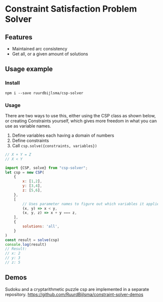 # Constraint Satisfaction Problem Solver

## Features
* Maintained arc consistency
* Get all, or a given amount of solutions


## Usage example
### Install
`npm i --save ruurdbijlsma/csp-solver`

### Usage
There are two ways to use this, either using the CSP class as shown below, or creating Constraints yourself, which gives more freedom in what you can use as variable names.
1. Define variables each having a domain of numbers
2. Define constraints
3. Call `csp.solve({constraints, variables})`
```javascript
// X + Y = Z
// X < Y

import {CSP, solve} from "csp-solver";
let csp = new CSP(
    {
        x: [1,2],
        y: [3,4],
        z: [5,6],
    },
    [
        // Uses parameter names to figure out which variables it applies to
        (x, y) => x < y,    
        (x, y, z) => x + y === z,   
    ],
    {
        solutions: 'all',
    }
)
const result = solve(csp)
console.log(result)
// Result:
// x: 2
// y: 3
// z: 5
```

## Demos
Sudoku and a cryptarithmetic puzzle csp are implemented in a separate repository. 
https://github.com/RuurdBijlsma/constraint-solver-demos
